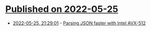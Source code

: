 # [Published on 2022-05-25](index.md)

* [2022-05-25, 21:29:01](https://news.ycombinator.com/item?id=31510821) - [Parsing JSON faster with Intel AVX-512](https://lemire.me/blog/2022/05/25/parsing-json-faster-with-intel-avx-512/)
